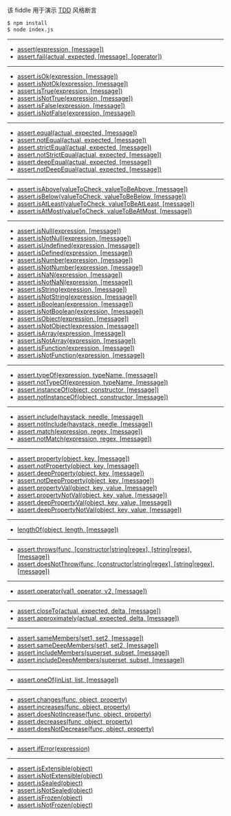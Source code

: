 该 fiddle 用于演示 [TDD](http://chaijs.com/api/assert/) 风格断言

```sh
$ npm install
$ node index.js
```

---

- [assert(expression, [message])](http://chaijs.com/api/assert/#method_assert)
- [assert.fail(actual, expected, [message], [operator])](http://chaijs.com/api/assert/#method_fail)

---

- [assert.isOk(expression, [message])](http://chaijs.com/api/assert/#method_isok)
- [assert.isNotOk(expression, [message])](http://chaijs.com/api/assert/#method_isnotok)
- [assert.isTrue(expression, [message])](http://chaijs.com/api/assert/#method_istrue)
- [assert.isNotTrue(expression, [message])](http://chaijs.com/api/assert/#method_isnottrue)
- [assert.isFalse(expression, [message])](http://chaijs.com/api/assert/#method_isfalse)
- [assert.isNotFalse(expression, [message])](http://chaijs.com/api/assert/#method_isnotfalse)

---

- [assert.equal(actual, expected, [message])](http://chaijs.com/api/assert/#method_equal)
- [assert.notEqual(actual, expected, [message])](http://chaijs.com/api/assert/#method_notequal)
- [assert.strictEqual(actual, expected, [message])](http://chaijs.com/api/assert/#method_strictequal)
- [assert.notStrictEqual(actual, expected, [message])](http://chaijs.com/api/assert/#method_notstrictequal)
- [assert.deepEqual(actual, expected, [message])](http://chaijs.com/api/assert/#method_deepequal)
- [assert.notDeepEqual(actual, expected, [message])](http://chaijs.com/api/assert/#method_notdeepequal)

---

- [assert.isAbove(valueToCheck, valueToBeAbove, [message])](http://chaijs.com/api/assert/#method_isabove)
- [assert.isBelow(valueToCheck, valueToBeBelow, [message])](http://chaijs.com/api/assert/#method_isbelow)
- [assert.isAtLeast(valueToCheck, valueToBeAtLeast, [message])](http://chaijs.com/api/assert/#method_isatleast)
- [assert.isAtMost(valueToCheck, valueToBeAtMost, [message])](http://chaijs.com/api/assert/#method_isatmost)

---

- [assert.isNull(expression, [message])](http://chaijs.com/api/assert/#method_isnull)
- [assert.isNotNull(expression, [message])](http://chaijs.com/api/assert/#method_isnotnull)
- [assert.isUndefined(expression, [message])](http://chaijs.com/api/assert/#method_isundefined)
- [assert.isDefined(expression, [message])](http://chaijs.com/api/assert/#method_isdefined)
- [assert.isNumber(expression, [message])](http://chaijs.com/api/assert/#method_isnumber)
- [assert.isNotNumber(expression, [message])](http://chaijs.com/api/assert/#method_isnotnumber)
- [assert.isNaN(expression, [message])](http://chaijs.com/api/assert/#method_isnan)
- [assert.isNotNaN(expression, [message])](http://chaijs.com/api/assert/#method_isnotnan)
- [assert.isString(expression, [message])](http://chaijs.com/api/assert/#method_isstring)
- [assert.isNotString(expression, [message])](http://chaijs.com/api/assert/#method_isnotstring)
- [assert.isBoolean(expression, [message])](http://chaijs.com/api/assert/#method_isboolean)
- [assert.isNotBoolean(expression, [message])](http://chaijs.com/api/assert/#method_isnotboolean)
- [assert.isObject(expression, [message])](http://chaijs.com/api/assert/#method_isobject)
- [assert.isNotObject(expression, [message])](http://chaijs.com/api/assert/#method_isnotobject)
- [assert.isArray(expression, [message])](http://chaijs.com/api/assert/#method_isarray)
- [assert.isNotArray(expression, [message])](http://chaijs.com/api/assert/#method_isnotarray)
- [assert.isFunction(expression, [message])](http://chaijs.com/api/assert/#method_isfunction)
- [assert.isNotFunction(expression, [message])](http://chaijs.com/api/assert/#method_isnotfunction)

---

- [assert.typeOf(expression, typeName, [message])](http://chaijs.com/api/assert/#method_typeof)
- [assert.notTypeOf(expression, typeName, [message])](http://chaijs.com/api/assert/#method_nottypeof)
- [assert.instanceOf(object, constructor, [message])](http://chaijs.com/api/assert/#method_instanceof)
- [assert.notInstanceOf(object, constructor, [message])](http://chaijs.com/api/assert/#method_notinstanceof)

---

- [assert.include(haystack, needle, [message])](http://chaijs.com/api/assert/#method_include)
- [assert.notInclude(haystack, needle, [message])](http://chaijs.com/api/assert/#method_notinclude)
- [assert.match(expression, regex, [message])](http://chaijs.com/api/assert/#method_match)
- [assert.notMatch(expression, regex, [message])](http://chaijs.com/api/assert/#method_notmatch)

---

- [assert.property(object, key, [message])](http://chaijs.com/api/assert/#method_property)
- [assert.notProperty(object, key, [message])](http://chaijs.com/api/assert/#method_notproperty)
- [assert.deepProperty(object, key, [message])](http://chaijs.com/api/assert/#method_deepproperty)
- [assert.notDeepProperty(object, key, [message])](http://chaijs.com/api/assert/#method_notdeepproperty)
- [assert.propertyVal(object, key, value, [message])](http://chaijs.com/api/assert/#method_propertyval)
- [assert.propertyNotVal(object, key, value, [message])](http://chaijs.com/api/assert/#method_propertynotval)
- [assert.deepPropertyVal(object, key, value, [message])](http://chaijs.com/api/assert/#method_deeppropertyval)
- [assert.deepPropertyNotVal(object, key, value, [message])](http://chaijs.com/api/assert/#method_deeppropertynotval)

---

- [lengthOf(object, length, [message])](http://chaijs.com/api/assert/#method_lengthof)

---

- [assert.throws(func, [constructor|string|regex], [string|regex], [message])](http://chaijs.com/api/assert/#method_throws)
- [assert.doesNotThrow(func, [constructor|string|regex], [string|regex], [message])](http://chaijs.com/api/assert/#method_doesnotthrow)

---

- [assert.operator(val1, operator, v2, [message])](http://chaijs.com/api/assert/#method_operator)

---

- [assert.closeTo(actual, expected, delta, [message])](http://chaijs.com/api/assert/#method_closeto)
- [assert.approximately(actual, expected, delta, [message])](http://chaijs.com/api/assert/#method_approximately)

---

- [assert.sameMembers(set1, set2, [message])](http://chaijs.com/api/assert/#method_samemembers)
- [assert.sameDeepMembers(set1, set2, [message])](http://chaijs.com/api/assert/#method_samedeepmembers)
- [assert.includeMembers(superset, subset, [message])](http://chaijs.com/api/assert/#method_includemembers)
- [assert.includeDeepMembers(superset, subset, [message])](http://chaijs.com/api/assert/#method_includedeepmembers)

---

- [assert.oneOf(inList, list, [message])](http://chaijs.com/api/assert/#method_oneof)

---

- [assert.changes(func, object, property)](http://chaijs.com/api/assert/#method_changes)
- [assert.increases(func, object, property)](http://chaijs.com/api/assert/#method_increases)
- [assert.doesNotIncrease(func, object, property)](http://chaijs.com/api/assert/#method_doesnotincrease)
- [assert.decreases(func, object, property)](http://chaijs.com/api/assert/#method_decreases)
- [assert.doesNotDecrease(func, object, property)](http://chaijs.com/api/assert/#method_doesnotdecrease)

---

- [assert.ifError(expression)](http://chaijs.com/api/assert/#method_iferror)

---

- [assert.isExtensible(object)](http://chaijs.com/api/assert/#method_isextensible)
- [assert.isNotExtensible(object)](http://chaijs.com/api/assert/#method_isnotextensible)
- [assert.isSealed(object)](http://chaijs.com/api/assert/#method_issealed)
- [assert.isNotSealed(object)](http://chaijs.com/api/assert/#method_isnotsealed)
- [assert.isFrozen(object)](http://chaijs.com/api/assert/#method_isfrozen)
- [assert.isNotFrozen(object)](http://chaijs.com/api/assert/#method_isnotfrozen)
